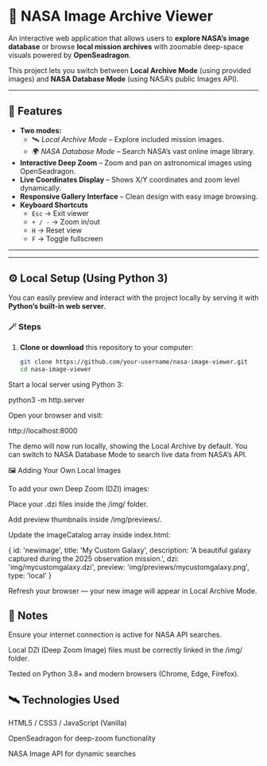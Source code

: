 # 🌌 NASA Image Archive Viewer

An interactive web application that allows users to **explore NASA’s image database** or browse **local mission archives** with zoomable deep-space visuals powered by **OpenSeadragon**.  

This project lets you switch between **Local Archive Mode** (using provided images) and **NASA Database Mode** (using NASA’s public Images API).  

---

## 🚀 Features

- **Two modes:**
  - 🛰️ *Local Archive Mode* – Explore included mission images.
  - 🌍 *NASA Database Mode* – Search NASA’s vast online image library.
- **Interactive Deep Zoom** – Zoom and pan on astronomical images using OpenSeadragon.
- **Live Coordinates Display** – Shows X/Y coordinates and zoom level dynamically.
- **Responsive Gallery Interface** – Clean design with easy image browsing.
- **Keyboard Shortcuts**
  - `Esc` → Exit viewer  
  - `+ / -` → Zoom in/out  
  - `H` → Reset view  
  - `F` → Toggle fullscreen  

---


---

## ⚙️ Local Setup (Using Python 3)

You can easily preview and interact with the project locally by serving it with **Python’s built-in web server**.

### 🪄 Steps

1. **Clone or download** this repository to your computer:
   ```bash
   git clone https://github.com/your-username/nasa-image-viewer.git
   cd nasa-image-viewer
Start a local server using Python 3:

python3 -m http.server


Open your browser and visit:

http://localhost:8000


The demo will now run locally, showing the Local Archive by default.
You can switch to NASA Database Mode to search live data from NASA’s API.


🖼️ Adding Your Own Local Images

To add your own Deep Zoom (DZI) images:

Place your .dzi files inside the /img/ folder.

Add preview thumbnails inside /img/previews/.

Update the imageCatalog array inside index.html:

{
    id: 'newimage',
    title: 'My Custom Galaxy',
    description: 'A beautiful galaxy captured during the 2025 observation mission.',
    dzi: 'img/mycustomgalaxy.dzi',
    preview: 'img/previews/mycustomgalaxy.png',
    type: 'local'
}


Refresh your browser — your new image will appear in Local Archive Mode.

## 🌠 Notes

Ensure your internet connection is active for NASA API searches.

Local DZI (Deep Zoom Image) files must be correctly linked in the /img/ folder.

Tested on Python 3.8+ and modern browsers (Chrome, Edge, Firefox).

## 🛰️ Technologies Used

HTML5 / CSS3 / JavaScript (Vanilla)

OpenSeadragon
 for deep-zoom functionality

NASA Image API
 for dynamic searches
